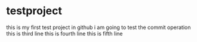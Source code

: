 # testproject
this is my first test project in github
i am going to test the commit operation
this is third line
this is fourth line 
this is fifth line

